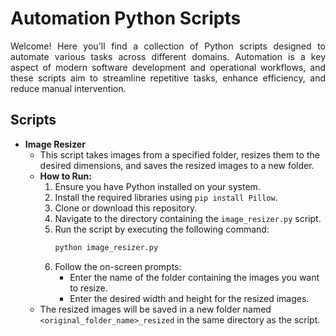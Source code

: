 # Automation Python Scripts

<p align="justify">
Welcome! Here you'll find a collection of Python scripts designed to automate various tasks across different domains. Automation is a key aspect of modern software development and operational workflows, and these scripts aim to streamline repetitive tasks, enhance efficiency, and reduce manual intervention.
</p>

## Scripts

- **Image Resizer**
    - This script takes images from a specified folder, resizes them to the desired dimensions, and saves the resized images to a new folder.
    - **How to Run:**
        1. Ensure you have Python installed on your system.
        2. Install the required libraries using `pip install Pillow`.
        3. Clone or download this repository.
        4. Navigate to the directory containing the `image_resizer.py` script.
        5. Run the script by executing the following command:
            ```bash
            python image_resizer.py
            ```
        6. Follow the on-screen prompts:
            - Enter the name of the folder containing the images you want to resize.
            - Enter the desired width and height for the resized images.
    - The resized images will be saved in a new folder named `<original_folder_name>_resized` in the same directory as the script.
